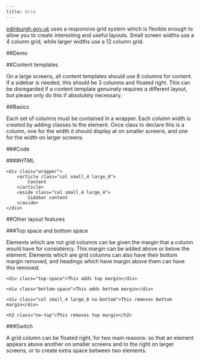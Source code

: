 ```yaml
---
title: Grid
---
```


[edinburgh.gov.uk](http://www.edinburgh.gov.uk) uses a responsive grid system which is flexible enough to allow you to create interesting and useful layouts. Small screen widths use a 4 column grid, while larger widths use a 12 column grid.

##Demo

<div class="clearfix"><div class="col small_1 large_1 grid-span"><!-- --></div><div class="col small_1 large_1 grid-span"><!-- --></div><div class="col small_1 large_1 grid-span"><!-- --></div><div class="col small_1 large_1 grid-span"><!-- --></div><div class="col small_1 large_1 grid-span"><!-- --></div><div class="col small_1 large_1 grid-span"><!-- --></div><div class="col small_1 large_1 grid-span"><!-- --></div><div class="col small_1 large_1 grid-span"><!-- --></div><div class="col small_1 large_1 grid-span"><!-- --></div><div class="col small_1 large_1 grid-span"><!-- --></div><div class="col small_1 large_1 grid-span"><!-- --></div><div class="col small_1 large_1 grid-span"><!-- --></div></div>

##Content templates

On a large screens, all content templates should use 8 columns for content. If a sidebar is needed, this should be 3 columns and floated right. This can be disregarded if a content template genuinely requires a different layout, but please only do this if absolutely necessary.

##Basics

Each set of columns must be contained in a wrapper. Each column width is created by adding classes to the element. Once class to declare this is a column, one for the width it should display at on smaller screens, and one for the width on larger screens.

###Code

####HTML

    <div class="wrapper">
        <article class="col small_4 large_8">
            Content
        </article>
        <aside class="col small_4 large_4">
            Sidebar content
        </aside>
    </div>

##Other layout features

###Top space and bottom space

Elements which are not grid columns can be given the margin that a column would have for consistency. This margin can be added above or below the element. Elements which are grid columns can also have their bottom margin removed, and headings which have margin above them can have this removed.

    <div class="top-space">This adds top margin</div>

<!--  -->

    <div class="bottom-space">This adds bottom margin</div>

<!--  -->

    <div class="col small_4 large_8 no-bottom">This removes bottom margin</div>

<!--  -->

    <h2 class="no-top">This removes top margin</h2>

###Switch

A grid column can be floated right, for two main reasons: so that an element appears above another on smaller screens and to the right on larger screens, or to create extra space between two elements.
